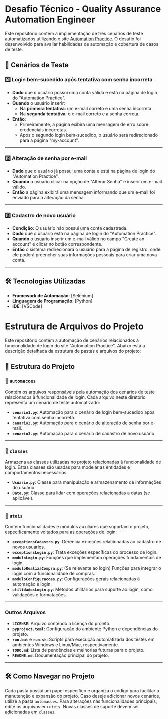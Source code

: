 # Desafio Técnico - Quality Assurance Automation Engineer
Este repositório contém a implementação de três cenários de teste automatizados utilizando o site [Automation Practice](http://automationpractice.pl/index.php?controller=authentication&back=my-account). O desafio foi desenvolvido para avaliar habilidades de automação e cobertura de casos de teste.

## 📑 Cenários de Teste

### 1️⃣ **Login bem-sucedido após tentativa com senha incorreta**
- **Dado** que o usuário possui uma conta válida e está na página de login do "Automation Practice".
- **Quando** o usuário inserir:
  - Na **primeira tentativa**: um e-mail correto e uma senha incorreta.
  - Na **segunda tentativa**: o e-mail correto e a senha correta.
- **Então**:
  - Primeiramente, a página exibirá uma mensagem de erro sobre credenciais incorretas.
  - Após o segundo login bem-sucedido, o usuário será redirecionado para a página "my-account".

---

### 2️⃣ **Alteração de senha por e-mail**
- **Dado** que o usuário já possui uma conta e está na página de login do "Automation Practice".
- **Quando** o usuário clicar na opção de "Alterar Senha" e inserir um e-mail válido.
- **Então** a página exibirá uma mensagem informando que um e-mail foi enviado para a alteração da senha.

---

### 3️⃣ **Cadastro de novo usuário**
- **Condição**: O usuário não possui uma conta cadastrada.
- **Dado** que o usuário está na página de login do "Automation Practice".
- **Quando** o usuário inserir um e-mail válido no campo "Create an account" e clicar no botão correspondente.
- **Então** o sistema redirecionará o usuário para a página de registro, onde ele poderá preencher suas informações pessoais para criar uma nova conta.

---

## 🛠 Tecnologias Utilizadas
- **Framework de Automação**: [Selenium] 
- **Linguagem de Programação**: [Python]
- **IDE**: [VSCode]



# Estrutura de Arquivos do Projeto

Este repositório contém a automação de cenários relacionados à funcionalidade de login do site "Automation Practice". Abaixo está a descrição detalhada da estrutura de pastas e arquivos do projeto:

## 📁 Estrutura do Projeto

### 📂 `automacoes`
Contém os arquivos responsáveis pela automação dos cenários de teste relacionados à funcionalidade de login. 
Cada arquivo neste diretório representa um cenário de teste automatizado:

- **`cenario1.py`**: Automação para o cenário de login bem-sucedido após tentativa com senha incorreta.
- **`cenario2.py`**: Automação para o cenário de alteração de senha por e-mail.
- **`cenario3.py`**: Automação para o cenário de cadastro de novo usuário.

---

### 📂 `classes`
Armazena as classes utilizadas no projeto relacionadas à funcionalidade de login. Estas classes são usadas para modelar as entidades e comportamentos necessários:

- **`Usuario.py`**: Classe para manipulação e armazenamento de informações do usuário.
- **`Date.py`**: Classe para lidar com operações relacionadas a datas (se aplicável).

---

### 📂 `uteis`
Contém funcionalidades e módulos auxiliares que suportam o projeto, especificamente voltados para as operações de login:

- **`exceptionsCadastro.py`**: Gerencia exceções relacionadas ao cadastro de novos usuários.
- **`exceptionsLogin.py`**: Trata exceções específicas do processo de login.
- **`moduloLogin.py`**: Funções que implementam operações fundamentais de login.
- **`moduloRealizaCompra.py`**: (Se relevante ao login) Funções para integrar o login com a funcionalidade de compras.
- **`moduloConfiguracoes.py`**: Configurações gerais relacionadas à automação e login.
- **`utilidadesLogin.py`**: Métodos utilitários para suporte ao login, como validações e formatações.

---

### Outros Arquivos
- **`LICENSE`**: Arquivo contendo a licença do projeto.
- **`pyproject.toml`**: Configuração do ambiente Python e dependências do projeto.
- **`run.bat`** e **`run.sh`**: Scripts para execução automatizada dos testes em ambientes Windows e Linux/Mac, respectivamente.
- **`TODO.md`**: Lista de pendências e melhorias futuras para o projeto.
- **`README.md`**: Documentação principal do projeto.

---

## 🛠 Como Navegar no Projeto
Cada pasta possui um papel específico e organiza o código para facilitar a manutenção e expansão do projeto. Caso deseje adicionar novos cenários, utilize a pasta `automacoes`. Para alterações nas funcionalidades principais, edite os arquivos em `uteis`. Novas classes de suporte devem ser adicionadas em `classes`.



